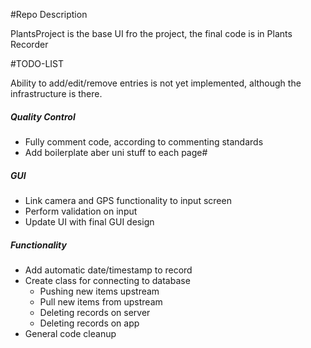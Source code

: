 #Repo Description

PlantsProject is the base UI fro the project, the final code is in Plants Recorder 

#TODO-LIST

Ability to add/edit/remove entries is not yet implemented, although the infrastructure is there.

##### Quality Control
- Fully comment code, according to commenting standards
- Add boilerplate aber uni stuff to each page#

##### GUI
- Link camera and GPS functionality to input screen
- Perform validation on input
- Update UI with final GUI design

##### Functionality
 - Add automatic date/timestamp to record
 - Create class for connecting to database
   - Pushing new items upstream
   - Pull new items from upstream
   - Deleting records on server
   - Deleting records on app
- General code cleanup
